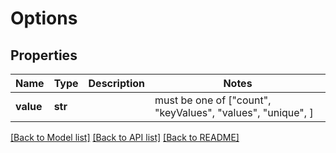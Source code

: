 # Options


## Properties
Name | Type | Description | Notes
------------ | ------------- | ------------- | -------------
**value** | **str** |  |  must be one of ["count", "keyValues", "values", "unique", ]

[[Back to Model list]](../README.md#documentation-for-models) [[Back to API list]](../README.md#documentation-for-api-endpoints) [[Back to README]](../README.md)


